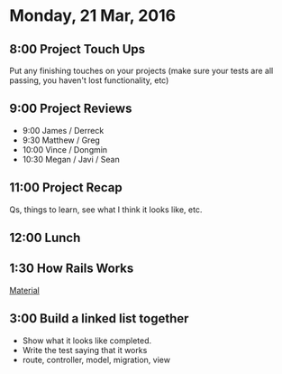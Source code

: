 Monday, 21 Mar, 2016
====================

8:00 Project Touch Ups
----------------------

Put any finishing touches on your projects
(make sure your tests are all passing, you haven't lost functionality, etc)


9:00 Project Reviews
--------------------

* 9:00 James / Derreck
* 9:30 Matthew / Greg
* 10:00 Vince / Dongmin
* 10:30 Megan / Javi / Sean


11:00 Project Recap
-------------------

Qs, things to learn,
see what I think it looks like, etc.

12:00 Lunch
-----------

1:30 How Rails Works
--------------------

[Material](https://github.com/CodePlatoon/curriculum/blob/master/phase2/how_rails_works.md)

3:00 Build a linked list together
---------------------------------

* Show what it looks like completed.
* Write the test saying that it works
* route, controller, model, migration, view
